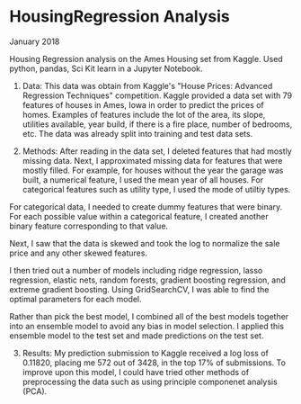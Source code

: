 # HousingRegression Analysis
January 2018

Housing Regression analysis on the Ames Housing set from Kaggle. Used python, pandas, Sci Kit learn in a Jupyter Notebook.

1) Data:
  This data was obtain from Kaggle's "House Prices: Advanced Regression Techniques" competition. Kaggle provided a data set with 79 features of houses in Ames, Iowa in order to predict the prices of homes. Examples of features include the lot of the area, its slope, utilities available, year build, if there is a fire place, number of bedrooms, etc. The data was already split into training and test data sets.
  
2) Methods:
  After reading in the data set, I deleted features that had mostly missing data. Next, I approximated missing data for features that were mostly filled. For example, for houses without the year the garage was built, a numerical feature, I used the mean year of all houses. For categorical features such as utility type, I used the mode of utiltiy types. 
  
  For categorical data, I needed to create dummy features that were binary. For each possible value within a categorical feature, I created another binary feature corresponding to that value.
  
  Next, I saw that the data is skewed and took the log to normalize the sale price and any other skewed features.
  
  I then tried out a number of models including ridge regression, lasso regression, elastic nets, random forests, gradient boosting regression, and extreme gradient boosting. Using GridSearchCV, I was able to find the optimal parameters for each model.
  
  Rather than pick the best model, I combined all of the best models together into an ensemble model to avoid any bias in model selection. I applied this ensemble model to the test set and made predictions on the test set.
  
  3) Results:
   My prediction submission to Kaggle received a log loss of 0.11820, placing me 572 out of 3428, in the top 17% of submissions. To improve upon this model, I could have tried other methods of preprocessing the data such as using principle componenet analysis (PCA). 
 
